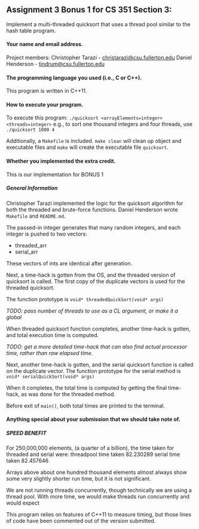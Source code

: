 Assignment 3 Bonus 1 for CS 351 Section 3:
-------

Implement a multi-threaded quicksort that uses a thread pool similar to the hash table program.


#### Your name and email address.
Project members:
Christopher Tarazi - christarazi@csu.fullerton.edu
Daniel Henderson   - tindrum@csu.fullerton.edu


#### The programming language you used (i.e., C or C++).
This program is written in C++11.


#### How to execute your program.
To execute this program:
`./quicksort <arrayElements=integer> <threads=integer>`
e.g., to sort one thousand integers and four threads, use 
`./quicksort 1000 4`

Additionally, a `Makefile` is included.
`make clean` will clean up object and executable files
and 
`make` will create the executable file `quicksort`.

#### Whether you implemented the extra credit.
This is our implementation for BONUS 1

##### General Information
Christopher Tarazi implemented the logic for the quicksort algorithm for both the threaded and brute-force functions.
Daniel Henderson wrote `Makefile` and `README.md`. 

The passed-in integer generates that many random integers, and each integer is pushed to two vectors:

* threaded_arr
* serial_arr

These vectors of ints are identical after generation.

Next, a time-hack is gotten from the OS, and the threaded version of quicksort is called.
The first copy of the duplicate vectors is used for the threaded quicksort.

The function prototype is
`void* threadedQuickSort(void* args)`

_TODO: pass number of threads to use as a CL argument, or make it a global_

When threaded quicksort function completes, another time-hack is gotten, and total execution time is computed.

_TODO: get a more detailed time-hack that can also find actual processor time, rather than raw elapsed time._

Next, another time-hack is gotten, and the serial quicksort function is called on the duplicate vector.
The function prototype for the serial method is
`void* serialQuickSort(void* args)`

When it completes, the total time is computed by getting the final time-hack, as was done for the threaded method.

Before exit of `main()`, both total times are printed to the terminal.


#### Anything special about your submission that we should take note of.
##### SPEED BENEFIT

For 250,000,000 elements, (a quarter of a billion), the time taken for threaded and serial were:
threadpool time taken 82.230289
serial time taken 82.457646

Arrays above about one hundred thousand elements almost always show some very slightly
shorter run time, but it is not significant.

We are not running threads concurrently, though technically we are using a thread pool.
With more time, we would make threads run concurrently and would expect 

This program relies on features of C++11 to measure timing, but those lines of code
have been commented out of the version submitted.


